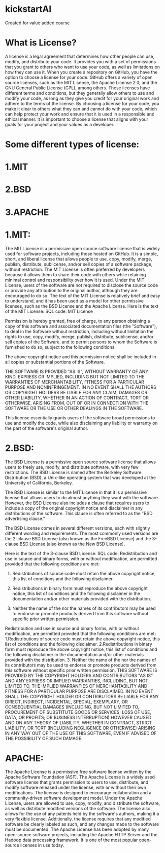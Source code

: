 # kickstartAI
 Created for value added course
# What is License?
A license is a legal agreement that determines how other people can use, modify, and distribute your code. It provides you with a set of permissions that you grant to others who want to use your code, as well as limitations on how they can use it.
When you create a repository on GitHub, you have the option to choose a license for your code. GitHub offers a variety of open source licenses, such as the MIT License, the Apache License 2.0, and the GNU General Public License (GPL), among others. These licenses have different terms and conditions, but they generally allow others to use and modify your code, as long as they give you credit for your original work and adhere to the terms of the license.
By choosing a license for your code, you make it clear to others what they can and cannot do with your code, which can help protect your work and ensure that it is used in a responsible and ethical manner. It is important to choose a license that aligns with your goals for your project and your values as a developer.
# Some different types of license:
# 1.MIT
# 2.BSD
# 3.APACHE

# 1.MIT:
The MIT License is a permissive open source software license that is widely used for software projects, including those hosted on GitHub. It is a simple, short, and liberal license that allows people to use, copy, modify, merge, publish, distribute, sublicense, and/or sell copies of a software package, without restriction.
The MIT License is often preferred by developers because it allows them to share their code with others while retaining minimal control and responsibility over how it is used. Under the MIT License, users of the software are not required to disclose the source code or provide any attribution to the original author, although they are encouraged to do so.
The text of the MIT License is relatively brief and easy to understand, and it has been used as a model for other permissive licenses, such as the BSD License and the Apache License. Here is the text of the MIT License:
SQL code:
MIT License

Permission is hereby granted, free of charge, to any person obtaining a copy of this software and associated documentation files (the "Software"), to deal in the Software without restriction, including without limitation the rights to use, copy, modify, merge, publish, distribute, sublicense, and/or sell copies of the Software, and to permit persons to whom the Software is furnished to do so, subject to the following conditions:

The above copyright notice and this permission notice shall be included in all copies or substantial portions of the Software.

THE SOFTWARE IS PROVIDED "AS IS", WITHOUT WARRANTY OF ANY KIND, EXPRESS OR IMPLIED, INCLUDING BUT NOT LIMITED TO THE WARRANTIES OF MERCHANTABILITY, FITNESS FOR A PARTICULAR PURPOSE AND NONINFRINGEMENT. IN NO EVENT SHALL THE AUTHORS OR COPYRIGHT HOLDERS BE LIABLE FOR ANY CLAIM, DAMAGES OR OTHER LIABILITY, WHETHER IN AN ACTION OF CONTRACT, TORT OR OTHERWISE, ARISING FROM, OUT OF OR IN CONNECTION WITH THE SOFTWARE OR THE USE OR OTHER DEALINGS IN THE SOFTWARE.

This license essentially grants users of the software broad permissions to use and modify the code, while also disclaiming any liability or warranty on the part of the software's original author.

# 2.BSD:
The BSD License is a permissive open source software license that allows users to freely use, modify, and distribute software, with very few restrictions. The BSD License is named after the Berkeley Software Distribution (BSD), a Unix-like operating system that was developed at the University of California, Berkeley.

The BSD License is similar to the MIT License in that it is a permissive license that allows users to do almost anything they want with the software. However, the BSD License also includes a clause that requires users to include a copy of the original copyright notice and disclaimer in any distributions of the software. This clause is often referred to as the "BSD advertising clause."

The BSD License comes in several different versions, each with slightly different wording and requirements. The most commonly used versions are the 2-clause BSD License (also known as the FreeBSD License) and the 3-clause BSD License (also known as the New BSD License).

Here is the text of the 3-clause BSD License:
SQL code:
Redistribution and use in source and binary forms, with or without modification, are permitted provided that the following conditions are met:

1. Redistributions of source code must retain the above copyright notice, this list of conditions and the following disclaimer.

2. Redistributions in binary form must reproduce the above copyright notice, this list of conditions and the following disclaimer in the documentation and/or other materials provided with the distribution.

3. Neither the name of the <organization> nor the names of its contributors may be used to endorse or promote products derived from this software without specific prior written permission.

Redistribution and use in source and binary forms, with or without modification, are permitted provided that the following conditions are met:
1.Redistributions of source code must retain the above copyright notice, this list of conditions and the following disclaimer.
2.Redistributions in binary form must reproduce the above copyright notice, this list of conditions and the following disclaimer in the documentation and/or other materials provided with the distribution.
3. Neither the name of the <organization> nor the names of its contributors may be used to endorse or promote products derived from this software without specific prior written permission.
THIS SOFTWARE IS PROVIDED BY THE COPYRIGHT HOLDERS AND CONTRIBUTORS "AS IS" AND ANY EXPRESS OR IMPLIED WARRANTIES, INCLUDING, BUT NOT LIMITED TO, THE IMPLIED WARRANTIES OF MERCHANTABILITY AND FITNESS FOR A PARTICULAR PURPOSE ARE DISCLAIMED. IN NO EVENT SHALL THE COPYRIGHT HOLDER OR CONTRIBUTORS BE LIABLE FOR ANY DIRECT, INDIRECT, INCIDENTAL, SPECIAL, EXEMPLARY, OR CONSEQUENTIAL DAMAGES (INCLUDING, BUT NOT LIMITED TO, PROCUREMENT OF SUBSTITUTE GOODS OR SERVICES; LOSS OF USE, DATA, OR PROFITS; OR BUSINESS INTERRUPTION) HOWEVER CAUSED AND ON ANY THEORY OF LIABILITY, WHETHER IN CONTRACT, STRICT LIABILITY, OR TORT (INCLUDING NEGLIGENCE OR OTHERWISE) ARISING IN ANY WAY OUT OF THE USE OF THIS SOFTWARE, EVEN IF ADVISED OF THE POSSIBILITY OF SUCH DAMAGE.

# APACHE:
The Apache License is a permissive free software license written by the Apache Software Foundation (ASF). The Apache License is a widely used software license that grants permission to users to use, distribute, and modify software released under the license, with or without their own modifications. The license is designed to encourage collaboration and a community-driven software development model.
Under the Apache License, users are allowed to use, copy, modify, and distribute the software, as well as distribute modified versions of the software. The license also allows for the use of any patents held by the software's authors, making it a very flexible license. Additionally, the license requires that any modified software be clearly labeled as such, and any changes made to the software must be documented.
The Apache License has been adopted by many open-source software projects, including the Apache HTTP Server and the Hadoop data processing framework. It is one of the most popular open-source licenses in use today.
